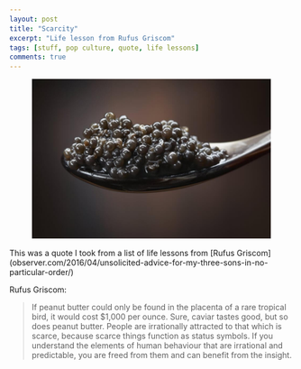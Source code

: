 ```yaml
---
layout: post
title: "Scarcity"
excerpt: "Life lesson from Rufus Griscom"
tags: [stuff, pop culture, quote, life lessons]
comments: true
---
```

<figure>
	<img src="/images/posts/2016/scarcity.jpg">
</figure>
This was a quote I took from a list of life lessons from [Rufus Griscom](observer.com/2016/04/unsolicited-advice-for-my-three-sons-in-no-particular-order/)

Rufus Griscom:

> If peanut butter could only be found in the placenta of a rare tropical bird, it would cost $1,000 per ounce. Sure, caviar tastes good, but so does peanut butter. People are irrationally attracted to that which is scarce, because scarce things function as status symbols. If you understand the elements of human behaviour that are irrational and predictable, you are freed from them and can benefit from the insight.

